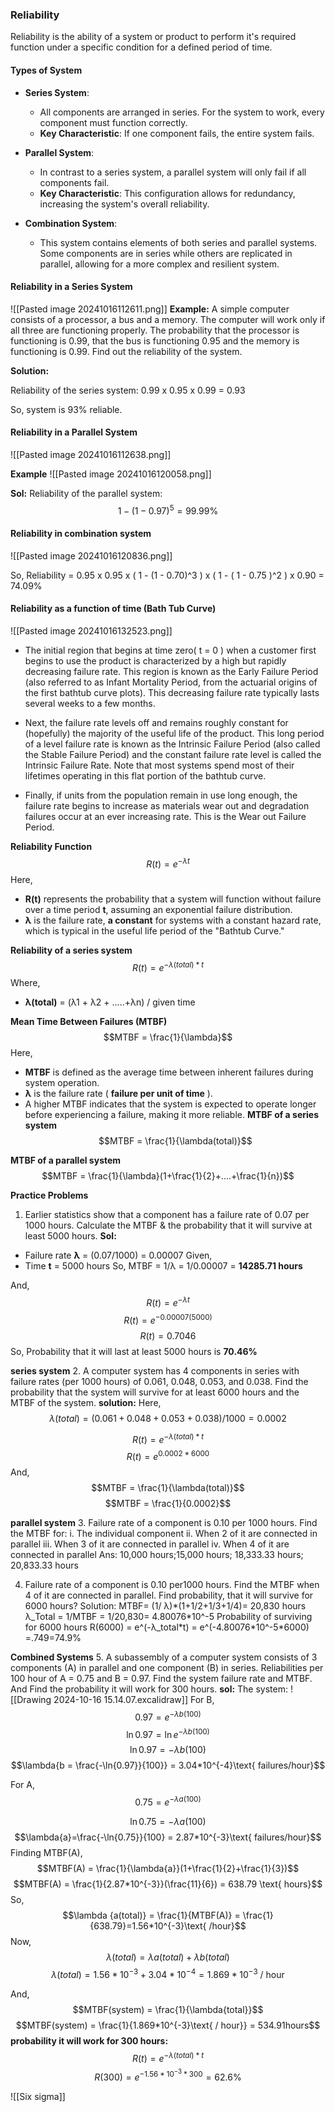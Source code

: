 ### Reliability
Reliability is the ability of a system or product to perform it's required function under a specific condition for a defined period of time.
#### **Types of System**

- **Series System**:
    
    - All components are arranged in series. For the system to work, every component must function correctly.
    - **Key Characteristic**: If one component fails, the entire system fails.
- **Parallel System**:
    
    - In contrast to a series system, a parallel system will only fail if all components fail.
    - **Key Characteristic**: This configuration allows for redundancy, increasing the system's overall reliability.
- **Combination System**:
    
    - This system contains elements of both series and parallel systems. Some components are in series while others are replicated in parallel, allowing for a more complex and resilient system.

#### Reliability in a Series System
![[Pasted image 20241016112611.png]]
**Example:**
A simple computer consists of a processor, a bus and a memory. The computer will work only  if all three are functioning properly. The probability that the processor is functioning is 0.99, that the bus is functioning 0.95 and the memory is functioning is 0.99. Find out the reliability of the system.

**Solution:**

Reliability of the series system:
0.99 x 0.95 x 0.99 = 0.93

So, system is 93% reliable.


#### Reliability in a Parallel System
![[Pasted image 20241016112638.png]]

**Example**
![[Pasted image 20241016120058.png]]

**Sol:**
Reliability of the parallel system:
$$1 - (1 - 0.97)^5 = 99.99\%$$

#### Reliability in combination system
![[Pasted image 20241016120836.png]]

So,
Reliability = 0.95 x 0.95 x ( 1 - (1 - 0.70)^3 ) x ( 1 - ( 1 - 0.75 )^2 ) x 0.90
		= 74.09%
#### Reliability as a function of time (Bath Tub Curve)
![[Pasted image 20241016132523.png]]

- The initial region that begins at time zero( t = 0 ) when a customer first begins to use the product is characterized by a high but rapidly decreasing failure rate. This region is known as the Early Failure Period (also referred to as Infant Mortality Period, from the actuarial origins of the first bathtub curve plots). This decreasing failure rate typically lasts several weeks to a few months.

- Next, the failure rate levels off and remains roughly constant for (hopefully) the majority of the useful life of the product. This long period of a level failure rate is known as the Intrinsic Failure Period (also called the Stable Failure Period) and the constant failure rate level is called the Intrinsic Failure Rate. Note that most systems spend most of their lifetimes operating in this flat portion of the bathtub curve.

- Finally, if units from the population remain in use long enough, the failure rate begins to increase as materials wear out and degradation failures occur at an ever increasing rate. This is the Wear out Failure Period.

**Reliability Function**
$$R(t) = e^{-\lambda t}$$
Here, 
- **R(t)** represents the probability that a system will function without failure over a time period **t**, assuming an exponential failure distribution.
- **λ** is the failure rate, **a constant** for systems with a constant hazard rate, which is typical in the useful life period of the "Bathtub Curve."

**Reliability of a series system**
$$R(t) = e^{-{\lambda(total)} * t}$$
Where, 
- **λ(total)** = (λ1 + λ2 + .....+λn) / given time

**Mean Time Between Failures (MTBF)**
$$MTBF = \frac{1}{\lambda}$$
Here,
- **MTBF** is defined as the average time between inherent failures during system operation.
- **λ** is the failure rate ( **failure per unit of time** ).
- A higher MTBF indicates that the system is expected to operate longer before experiencing a failure, making it more reliable.
**MTBF of a series system**
$$MTBF = \frac{1}{\lambda(total)}$$

**MTBF of a parallel system**
$$MTBF = \frac{1}{\lambda}(1+\frac{1}{2}+....+\frac{1}{n})$$

**Practice Problems**

1. Earlier statistics show that a component has a failure rate of 0.07 per 1000 hours. Calculate the MTBF & the probability that it will survive at least 5000 hours.
**Sol:**
- Failure rate **λ** = (0.07/1000) = 0.00007
Given,
- Time **t** = 5000 hours
So,
MTBF = 1/λ = 1/0.00007 = **14285.71 hours**

And, 
$$R(t) = e^{-\lambda t}$$
$$R(t) = e^{-0.00007 (5000)}$$
$$R(t) = 0.7046$$
So, Probability that it will last at least 5000 hours is **70.46%**

**series system**
2. A computer system has 4 components in series with failure rates (per 1000 hours) of 0.061, 0.048, 0.053, and 0.038. Find the probability that the system will survive for at least 6000 hours and the MTBF of the system.
**solution:**
Here, 
$$\lambda(total) = (0.061+0.048+0.053+0.038)/1000 = 0.0002$$

$$R(t) = e^{-{\lambda(total)} * t}$$
$$R(t) = e^{0.0002 * 6000}$$
And, 
$$MTBF = \frac{1}{\lambda(total)}$$
$$MTBF = \frac{1}{0.0002}$$

**parallel system**
3. Failure rate of a component is 0.10 per 1000 hours. Find the MTBF for:
i. The individual component
ii. When 2 of it are connected in parallel
iii. When 3 of it are connected in parallel
iv. When 4 of it are connected in parallel
Ans: 10,000 hours;15,000 hours; 18,333.33
hours; 20,833.33 hours

4. Failure rate of a component is 0.10 per1000 hours. Find
the MTBF when 4 of it are connected in parallel. Find
probability, that it will survive for 6000 hours?
Solution: MTBF= (1/ λ)\*(1+1/2+1/3+1/4)= 20,830 hours
λ_Total = 1/MTBF = 1/20,830= 4.80076\*10^-5
Probability of surviving for 6000 hours
R(6000) = e^(-λ_total\*t) = e^(-4.80076\*10^-5\*6000)
=.749=74.9\%

**Combined Systems**
5. A subassembly of a computer system consists of 3 components (A) in parallel and one component (B) in series. Reliabilities per 100 hour of A = 0.75 and B = 0.97. Find the system failure rate and MTBF. And Find the probability it will work for 300 hours.
**sol:**
The system:
![[Drawing 2024-10-16 15.14.07.excalidraw]]
For B,
$$0.97 = e^{-\lambda{b} (100)}$$
$$\ln{0.97} = \ln{e^{-\lambda{b} (100)}}$$
$$\ln{0.97} = {-\lambda{b} (100)}$$
$$\lambda{b = \frac{-\ln{0.97}}{100}} = 3.04*10^{-4}\text{ failures/hour}$$

For A, 
$$0.75 = e^{-\lambda{a} (100)}$$

$$\ln{0.75} ={-\lambda{a} (100)}$$
$$\lambda{a}=\frac{-\ln{0.75}}{100} = 2.87*10^{-3}\text{ failures/hour}$$
Finding MTBF(A),
$$MTBF(A) = \frac{1}{\lambda{a}}(1+\frac{1}{2}+\frac{1}{3})$$
$$MTBF(A) = \frac{1}{2.87*10^{-3}}(\frac{11}{6}) = 638.79 \text{ hours}$$
So,
$$\lambda {a(total)} = \frac{1}{MTBF(A)} = \frac{1}{638.79}=1.56*10^{-3}\text{ /hour}$$
Now, 
$$\lambda(total) = \lambda{a}(total) + \lambda{b}(total)$$
$$\lambda(total) = 1.56*10^{-3}+3.04*10^{-4} = 1.869*10^{-3}\text{ / hour}$$

And,
$$MTBF(system) = \frac{1}{\lambda{total}}$$
$$MTBF(system) = \frac{1}{1.869*10^{-3}\text{ / hour}} = 534.91hours$$
**probability it will work for 300 hours:**
$$R(t) = e^{-{\lambda(total)} * t}$$
$$R(300) = e^{-{1.56*10^{-3}} * 300} =62.6\% $$

![[Six sigma]]

